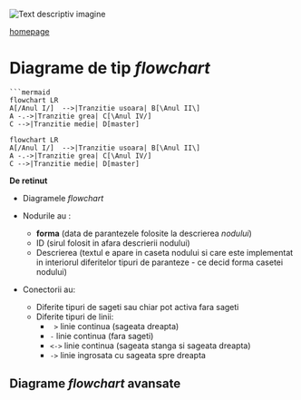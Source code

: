 <script id="MathJax-script" async src="https://cdn.jsdelivr.net/npm/mathjax@3/es5/tex-mml-chtml.js"></script>

![Text descriptiv imagine](https://metricop.com/cdn/shop/articles/trimble-total-station.jpg?v=1677673954&width=720)

[homepage](index.md)  

# Diagrame de tip _flowchart_

```
```mermaid
flowchart LR
A[/Anul I/]  -->|Tranzitie usoara| B[\Anul II\]
A -.->|Tranzitie grea| C[\Anul IV/]
C -->|Tranzitie medie| D[master]
```

```mermaid
flowchart LR
A[/Anul I/]  -->|Tranzitie usoara| B[\Anul II\]
A -.->|Tranzitie grea| C[\Anul IV/]
C -->|Tranzitie medie| D[master]
```

**De retinut**
- Diagramele _flowchart_
- Nodurile au :
  - **forma** (data de parantezele folosite la descrierea _nodului_)
  - ID (sirul folosit in afara descrierii nodului)
  - Descrierea (textul e apare in caseta nodului si care este implementat in interiorul diferitelor tipuri de paranteze - ce decid forma casetei nodului)

- Conectorii au:
  - Diferite tipuri de sageti sau chiar pot activa fara sageti
  - Diferite tipuri de linii:
    - ` >` linie continua (sageata dreapta)
    - `-` linie continua (fara sageti)
    - `<->` linie continua (sageata stanga si sageata dreapta)
    -  `->` linie ingrosata cu sageata spre dreapta
 



## Diagrame _flowchart_ avansate

```mermaid
